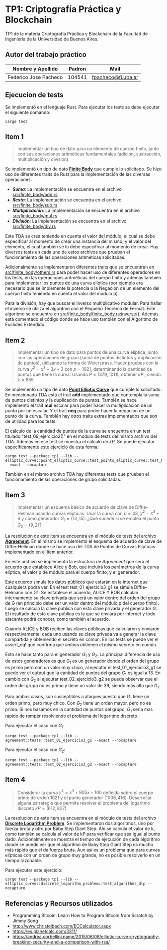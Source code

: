 # TP1: Criptografía Práctica y Blockchain

TP1 de la materia Criptografía Práctica y Blockchain de la Facultad de Ingeniería de la Universidad de Buenos Aires.

## Autor del trabajo práctico
| Nombre y Apellido | Padron | Mail |
|-------------------|--------|------|
| Federico Jose Pacheco | 104541 | fpacheco@fi.uba.ar |

## Ejecucion de tests

Se implementó en el lenguaje Rust. Para ejecutar los tests se debe ejecutar el siguiente comando:

```
cargo test
```

## Item 1

> Implementar un tipo de dato para un elemento de cuerpo finito, junto con sus operaciones aritméticas fundamentales (adición, sustracción, multiplicación y división).


Se implementó un tipo de dato [**Finite Body**](src/finite_body/finite_body.rs) que cumple lo solicitado. Se hizo uso de diferentes traits de Rust para la implementación de las diversas operaciones.

* _**Suma**_: La implementación se encuentra en el archivo [src/finite_body/add.rs](src/finite_body/add.rs)
* _**Resta**_: La implementación se encuentra en el archivo [src/finite_body/sub.rs](src/finite_body/sub.rs)
* _**Multiplicación**_: La implementación se encuentra en el archivo [src/finite_body/mul.rs](src/finite_body/mul.rs)
* _**División**_: La implementación se encuentra en el archivo [src/finite_body/div.rs](src/finite_body/div.rs)

Este TDA se crea teniendo en cuenta el valor del módulo, el cual se debe especificar al momento de crear una instancia del mismo; y el valor del elemento, el cual también se lo debe especificar al momento de crear. Hay diversos tests en cada uno de estos archivos que prueban el funcionamiento de las operaciones aritméticas solicitadas.

Adicionalmente se implementaron diferentes traits que se encuentran en [src/finite_body/others.rs](src/finite_body/others.rs) para poder hacer uso de diferentes operadores en los tests, en las operaciones aritméticas del cuerpo finito y además también para implementar los puntos de una curva elíptica (por ejemplo era necesario que se implemente la potencia o la Negación de un elemento del cuerpo finito teniendo en cuenta el valor del módulo p).

Para la división, hay que buscar el inverso multiplicativo modular. Para hallar el inverso se utiliza el algoritmo con el Pequeño Teorema de Fermat. Este algoritmo se encuentra en [src/finite_body/finite_body.rs:inverse()](src/finite_body/finite_body.rs). Además está comentado el código donde se hace uso también con el Algoritmo de Euclides Extendido. 


## Item 2

> Implementar un tipo de dato para puntos de una curva elíptica, junto con las operaciones de grupo (suma de puntos distintos y duplicación de puntos), utilizando la forma de Weierstrass. Hacer pruebas con la curva $y^2 = x^3 -3x - 3$ con $p=1021$, determinando la cantidad de puntos que tiene la curva. Usando $P=(379,1011)$, obtener $kP$ , siendo $k=655$. 

Se implementó un tipo de dato [**Point Elliptic Curve**](src/elliptic_curve/point_elliptic_curve.rs) que cumple lo solicitado. En mencionado TDA está el trait **add** implementado que contempla la suma de puntos distintos y la duplicación de puntos. También se hace implementó el trait **mul** escalar para poder hacer la multiplicación de un punto por un escalar. Y el trait **neg** para poder hacer la negación de un punto de la curva. También hay otros traits extras implementados que son de utilidad para los tests.

El cálculo de la cantidad de puntos de la curva se encuentra en un test titulado "test_09_ejercicio2()" en el módulo de tests del mismo archivo del TDA. Además en ese test se muestra el cálculo de $kP$. Se puede ejecutar específicamente este ejercicio de esta forma:

```
cargo test --package tp1 --lib -- elliptic_curve::point_elliptic_curve::test_points_eliptic_curve::test_09_ejercicio2 --exact --nocapture 
```

También en el mismo archivo TDA hay diferentes tests que prueben el funcionamiento de las operaciones de grupo solicitadas.


## Item 3

> Implementar un esquema básico de acuerdo de clave de Diffie-Hellman usando curvas elípticas. Usar la curva con $p=43$, $y^2=x^3+6$ y como generador $G_1=(13,15)$. ¿Qué sucede si se emplea el punto $G_2=(9,2)$?

La resolución de este ítem se encuentra en el módulo de tests del archivo [**Agreement**](src/agreement.rs). En el mismo se implementó el esquema de acuerdo de clave de Diffie-Hellman donde se hace uso del TDA de Puntos de Curvas Elípticas implementado en el ítem anterior. 

En este archivo se implementa la estructura de *Agreement* que será el acuerdo que establece Alice y Bob, que incluirá los parámetros de la curva elíptica, el valor p de módulo para el cuerpo finito, y el generador. 

Este acuerdo simula los datos públicos que estarán en la internet que cualquiera podrá ver. En el test test_01_ejercicio3_g1 se simula Diffie-Helmann con G1. Se establece el acuerdo, ALICE Y BOB calculan internamente su clave privada que será un valor dentro del orden del grupo de G (en principio debe ser un valor dentro del módulo p del cuerpo finito). Luego se calcula la clave pública con esta clave privada y el generador G. El resultado de esta clave pública es la que se enviará por internet y todo atacante podrá conocer, como también el acuerdo.

Cuando ALICE y BOB reciben las claves públicas que calcularon y enviaron respectivamente: cada uno usando su clave privada va a generar la clave compartida y obteniendo el secreto en común. En los tests se puede ver el assert_eq! que confirma que ambos obtienen el mismo secreto en común.

Esto se hace tanto para el generador $G_1$ y $G_2$. La principal diferencia de uso de estos generadores es que $G_1$ es un generador donde el orden del grupo es primo pero con un valor muy chico, al ejecutar el test_01_ejercicio3_g1 se puede ver el output que la cantidad de puntos del grupo $G_1$ es igual a 13. En cambio con $G_2$ al ejecutar test_02_ejercicio3_g2 se puede observar que el orden del grupo no es primo y tiene un valor de 39, siendo más alto que $G_1$. 

Para ambos casos, son susceptibles a ataques puesto que $G_1$ tiene un orden primo, pero muy chico. Con $G_2$ tiene un orden mayor, pero no es primo. Si nos basamos en la cantidad de puntos del grupo, $G_1$ seria mas rapido de romper resolviendo el problema del logaritmo discreto.

Para ejecutar el caso con $G_1$:

```
cargo test --package tp1 --lib -- agreement::tests::test_01_ejercicio3_g1 --exact --nocapture 
```

Para ejecutar el caso con $G_2$:

```
cargo test --package tp1 --lib -- agreement::tests::test_02_ejercicio3_g2 --exact --nocapture 
```

## Item 4

> Considerar la curva $y^2=x^3+905x+100$ definida sobre el cuerpo primo de orden $1021$ y el punto generador $(1006, 416)$. Desarrollar alguna estrategia que permita resolver el problema del logaritmo discreto $kP=(612, 827)$.

La resolución de este ítem se encuentra en el módulo de tests del archivo [**Discrete Logarithm Problem**](src/elliptic_curve/discrete_logarithm_problem.rs). Se implementaron dos algoritmos, uno por fuerza bruta y otro por Baby Step Giant Step. Ahí se calcula el valor de k, como también se calcula el valor de kP para verificar que sea igual al punto dado. Adicionalmente se muestra el tiempo de ejecución de cada algoritmo donde se puede ver que el algoritmo de Baby Step Giant Step es mucho más rápido que el de fuerza bruta. Aun así es un problema que para curvas elípticas con un orden de grupo muy grande, no es posible resolverlo en un tiempo razonable.

Para ejecutar este ejercicio:

```
cargo test --package tp1 --lib -- elliptic_curve::discrete_logarithm_problem::test_algorithms_dlp --nocapture 
```

## Referencias y Recursos utilizados

* Programming Bitcoin: Learn How to Program Bitcoin from Scratch by Jimmy Song
* http://www.christelbach.com/ECCalculator.aspx
* https://es.planetcalc.com/3311/
* https://andrea.corbellini.name/2015/06/08/elliptic-curve-cryptography-breaking-security-and-a-comparison-with-rsa/